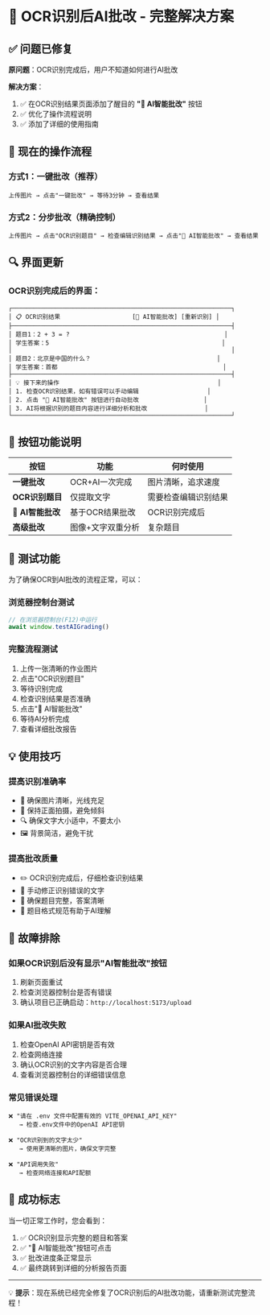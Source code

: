 # 🤖 OCR识别后AI批改 - 完整解决方案

## ✅ 问题已修复

**原问题**：OCR识别完成后，用户不知道如何进行AI批改

**解决方案**：
1. ✅ 在OCR识别结果页面添加了醒目的 **"🤖 AI智能批改"** 按钮
2. ✅ 优化了操作流程说明
3. ✅ 添加了详细的使用指南

## 🚀 现在的操作流程

### 方式1：一键批改（推荐）
```
上传图片 → 点击"一键批改" → 等待3分钟 → 查看结果
```

### 方式2：分步批改（精确控制）
```
上传图片 → 点击"OCR识别题目" → 检查编辑识别结果 → 点击"🤖 AI智能批改" → 查看结果
```

## 🔍 界面更新

### OCR识别完成后的界面：
```
┌─────────────────────────────────────────────────────────────┐
│ 📋 OCR识别结果                    [🤖 AI智能批改] [重新识别] │
├─────────────────────────────────────────────────────────────┤
│ 题目1：2 + 3 = ?                                           │
│ 学生答案：5                                                │
│                                                             │
│ 题目2：北京是中国的什么？                                   │
│ 学生答案：首都                                              │
├─────────────────────────────────────────────────────────────┤
│ 💡 接下来的操作                                            │
│ 1. 检查OCR识别结果，如有错误可以手动编辑                   │
│ 2. 点击 "🤖 AI智能批改" 按钮进行自动批改                  │
│ 3. AI将根据识别的题目内容进行详细分析和批改                │
└─────────────────────────────────────────────────────────────┘
```

## 🎯 按钮功能说明

| 按钮 | 功能 | 何时使用 |
|------|------|----------|
| **一键批改** | OCR+AI一次完成 | 图片清晰，追求速度 |
| **OCR识别题目** | 仅提取文字 | 需要检查编辑识别结果 |
| **🤖 AI智能批改** | 基于OCR结果批改 | OCR识别完成后 |
| **高级批改** | 图像+文字双重分析 | 复杂题目 |

## 🧪 测试功能

为了确保OCR到AI批改的流程正常，可以：

### 浏览器控制台测试
```javascript
// 在浏览器控制台(F12)中运行
await window.testAIGrading()
```

### 完整流程测试
1. 上传一张清晰的作业图片
2. 点击"OCR识别题目"
3. 等待识别完成
4. 检查识别结果是否准确
5. 点击"🤖 AI智能批改"
6. 等待AI分析完成
7. 查看详细批改报告

## 💡 使用技巧

### 提高识别准确率
- 📸 确保图片清晰，光线充足
- 📏 保持正面拍摄，避免倾斜
- 🔍 确保文字大小适中，不要太小
- 🖼️ 背景简洁，避免干扰

### 提高批改质量
- ✏️ OCR识别完成后，仔细检查识别结果
- 🔧 手动修正识别错误的文字
- 📝 确保题目完整，答案清晰
- 🎯 题目格式规范有助于AI理解

## 🔧 故障排除

### 如果OCR识别后没有显示"AI智能批改"按钮
1. 刷新页面重试
2. 检查浏览器控制台是否有错误
3. 确认项目已正确启动：`http://localhost:5173/upload`

### 如果AI批改失败
1. 检查OpenAI API密钥是否有效
2. 检查网络连接
3. 确认OCR识别的文字内容是否合理
4. 查看浏览器控制台的详细错误信息

### 常见错误处理
```
❌ "请在 .env 文件中配置有效的 VITE_OPENAI_API_KEY"
   → 检查.env文件中的OpenAI API密钥

❌ "OCR识别到的文字太少"  
   → 使用更清晰的图片，确保文字完整

❌ "API调用失败"
   → 检查网络连接和API配额
```

## 🎉 成功标志

当一切正常工作时，您会看到：
1. ✅ OCR识别显示完整的题目和答案
2. ✅ "🤖 AI智能批改"按钮可点击
3. ✅ 批改进度条正常显示
4. ✅ 最终跳转到详细的分析报告页面

---

💡 **提示**：现在系统已经完全修复了OCR识别后的AI批改功能，请重新测试完整流程！
